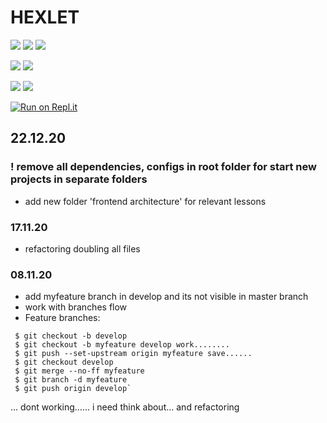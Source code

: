 # HEXLET

<p>
   <img src="https://img.shields.io/badge/javascript%20-%23323330.svg?&style=for-the-badge&logo=javascript&logoColor=%23F7DF1E"/>
  <img src="https://img.shields.io/badge/node.js%20-%2343853D.svg?&style=for-the-badge&logo=node.js&logoColor=white"/>
  <img src="https://img.shields.io/badge/react%20-%2320232a.svg?&style=for-the-badge&logo=react&logoColor=%2361DAFB"/>
</p>

[![](https://img.shields.io/github/issues/kuklinv/HEXLET?logo=HEXLET)](http://shields.io/) ![](https://img.shields.io/github/repo-size/kuklinv/HEXLET)

![](https://img.shields.io/github/last-commit/kuklinv/HEXLET?logo=github) ![](https://img.shields.io/github/commit-activity/y/kuklinv/HEXLET?logo=github)

[![Run on Repl.it](https://repl.it/badge/github/kuklinv/HEXLET)](https://repl.it/github/kuklinv/HEXLET)

## 22.12.20

### ! remove all dependencies, configs in root folder for start new projects in separate folders

* add new folder 'frontend architecture' for
  relevant lessons
### 17.11.20

* refactoring doubling all files

### 08.11.20

* add myfeature branch in develop and its not visible in master branch
* work with branches flow
* Feature branches:
```
 $ git checkout -b develop 
 $ git checkout -b myfeature develop work........ 
 $ git push --set-upstream origin myfeature save......
 $ git checkout develop 
 $ git merge --no-ff myfeature 
 $ git branch -d myfeature 
 $ git push origin develop`
```
... dont working...... i need think about... and refactoring
